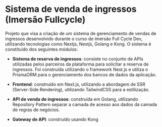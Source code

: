 # Sistema de venda de ingressos (Imersão Fullcycle)

Projeto que visa a criação de um sistema de gerenciamento de vendas de ingressos desenvolvido durante o curso de imersão Full Cycle Dev, utilizando tecnologias como Nextjs, Nestjs, Golang e Kong. O sistema é constituído dos seguintes módulos:

- **Sistema de reserva de ingressos**: consiste no conjunto de APIs utilizadas pelos parceiros da plataforma para solicitar a reserva de ingressos. Foi construída utilizando o framework Nest.js e utiliza o PrismaORM para o gerenciamento dos bancos de dados da aplicação.

- **Frontend**: construído em Next.js, utilizando a abordagem de SSR (Server-Side Rendering), utilizando TailwindCSS para a estilização.

- **API de venda de ingressos**: construída em Golang, utilizando Repository Pattern separar a camada de acesso aos dados da camada de regras de negócios.

- **Gateway de API**: construído usando Kong
